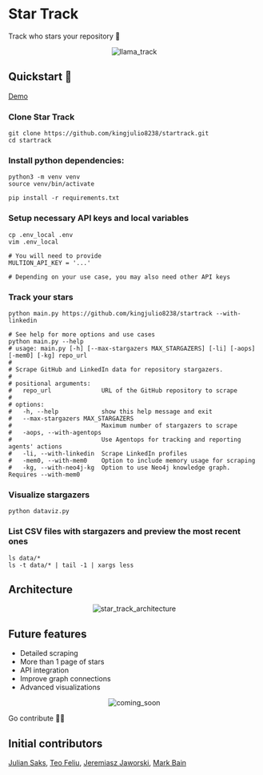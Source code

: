 # Star Track
Track who stars your repository 👀

<p align="center">
  <img alt="llama_track" src="https://github.com/kingjulio8238/startrack/blob/main/src/llama-track.png?raw=true">
</p>

## Quickstart 🏁
[Demo](https://www.loom.com/share/7027cd1849694349b1114d6f79904e9a?sid=224f5b20-14b0-4f89-9ba6-3604c08befa2)

### Clone Star Track 

```
git clone https://github.com/kingjulio8238/startrack.git
cd startrack
```

### Install python dependencies: 
```
python3 -m venv venv
source venv/bin/activate

pip install -r requirements.txt
```

### Setup necessary API keys and local variables
```
cp .env_local .env
vim .env_local

# You will need to provide
MULTION_API_KEY = '...'

# Depending on your use case, you may also need other API keys
```

### Track your stars 
```
python main.py https://github.com/kingjulio8238/startrack --with-linkedin

# See help for more options and use cases
python main.py --help
# usage: main.py [-h] [--max-stargazers MAX_STARGAZERS] [-li] [-aops] [-mem0] [-kg] repo_url
# 
# Scrape GitHub and LinkedIn data for repository stargazers.
# 
# positional arguments:
#   repo_url              URL of the GitHub repository to scrape
# 
# options:
#   -h, --help            show this help message and exit
#   --max-stargazers MAX_STARGAZERS
#                         Maximum number of stargazers to scrape
#   -aops, --with-agentops
#                         Use Agentops for tracking and reporting agents' actions
#   -li, --with-linkedin  Scrape LinkedIn profiles
#   -mem0, --with-mem0    Option to include memory usage for scraping
#   -kg, --with-neo4j-kg  Option to use Neo4j knowledge graph. Requires --with-mem0
```

### Visualize stargazers 
```
python dataviz.py
```

### List CSV files with stargazers and preview the most recent ones 
```
ls data/*
ls -t data/* | tail -1 | xargs less
```

## Architecture 
<p align="center">
  <img alt="star_track_architecture" src="https://github.com/kingjulio8238/startrack/blob/main/src/architecture-final.png?raw=true">
</p>

## Future features  
- Detailed scraping
- More than 1 page of stars 
- API integration 
- Improve graph connections 
- Advanced visualizations

<p align="center">
  <img alt="coming_soon" src="https://github.com/kingjulio8238/startrack/blob/main/src/coming-soon.png?raw=true">
</p>


Go contribute 🫡🚢

## Initial contributors 
[Julian Saks](https://www.linkedin.com/in/juliansaks/), [Teo Feliu](http://linkedin.com/in/teofeliu), [Jeremiasz Jaworski](https://www.linkedin.com/in/jeremiasz-j), [Mark Bain](https://www.linkedin.com/in/markmbain/)
